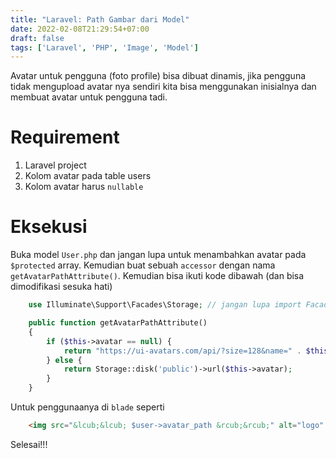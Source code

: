 ```yaml
---
title: "Laravel: Path Gambar dari Model"
date: 2022-02-08T21:29:54+07:00
draft: false
tags: ['Laravel', 'PHP', 'Image', 'Model']
---
```


Avatar untuk pengguna (foto profile) bisa dibuat dinamis, jika pengguna tidak mengupload avatar nya sendiri kita bisa menggunakan inisialnya dan membuat avatar untuk pengguna tadi.

# Requirement
1. Laravel project
2. Kolom avatar pada table users
3. Kolom avatar harus `nullable`

# Eksekusi
Buka model `User.php` dan jangan lupa untuk menambahkan avatar pada `$protected` array. Kemudian buat sebuah `accessor` dengan nama `getAvatarPathAttribute()`. Kemudian bisa ikuti kode dibawah (dan bisa dimodifikasi sesuka hati)
```php
    use Illuminate\Support\Facades\Storage; // jangan lupa import Facades Storage

    public function getAvatarPathAttribute()
    {
        if ($this->avatar == null) {
            return "https://ui-avatars.com/api/?size=128&name=" . $this->name;
        } else {
            return Storage::disk('public')->url($this->avatar);
        }
    }
```

Untuk penggunaanya di `blade` seperti

```html
    <img src="&lcub;&lcub; $user->avatar_path &rcub;&rcub;" alt="logo" class="img-thumbnail" width="128">
```

Selesai!!!